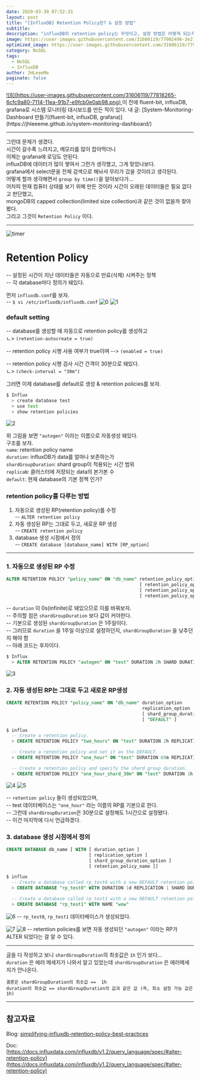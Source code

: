 ```yaml
---
date: 2020-03-30 07:52:33
layout: post
title: "[InfluxDB] Retention Policy란? & 설정 방법"
subtitle:
description: "influxDB의 retention policy는 무엇이고, 설정 방법은 어떻게 되는지 알아보자."
image: https://user-images.githubusercontent.com/31606119/77902496-3e212880-72bc-11ea-88a1-6b6355d632d7.jpg
optimized_image: https://user-images.githubusercontent.com/31606119/77902496-3e212880-72bc-11ea-88a1-6b6355d632d7.jpg
category: NoSQL
tags:
  - NoSQL
  - InfluxDB
author: JHLeeeMe
paginate: false
---
```


<a href="https://user-images.githubusercontent.com/31606119/77818265-6cfc9a80-7114-11ea-91b7-e9fcb0e0ab98.png">
![8](https://user-images.githubusercontent.com/31606119/77818265-6cfc9a80-7114-11ea-91b7-e9fcb0e0ab98.png)
</a>
이 전에 fluent-bit, influxDB, grafana로 시스템 모니터링 대시보드를 만든 적이 있다.  
내 글: [System-Monitoring-Dashboard 만들기(fluent-bit, influxDB, grafana)](https://jhleeeme.github.io/system-monitoring-dashboard/)

---

그런데 문제가 생겼다.  
시간이 갈수록 느려지고, 메모리를 많이 잡아먹더니  
이제는 grafana에 로딩도 안된다.  
influxDB에 데이터가 많이 쌓여서 그런가 생각했고, 그게 맞았나보다.  
grafana에서 select문을 전체 검색으로 해놔서 무리가 갔을 것이라고 생각된다.  
어떻게 할까 생각해면서 ```group by time()```을 알아보다가...  
어차피 현재 컴퓨터 상태를 보기 위해 만든 것이라 시간이 오래된 데이터들은 필요 없다고 판단했고,  
mongoDB의 capped collection(limited size collection)과 같은 것이 없을까 찾아봤다.  
그리고 그것이 ```Retention Policy``` 이다.

---

![timer](https://user-images.githubusercontent.com/31606119/77902496-3e212880-72bc-11ea-88a1-6b6355d632d7.jpg)
# Retention Policy
-- 설정된 시간이 지난 데이터들은 자동으로 만료(삭제) 시켜주는 정책  
-- 각 database마다 정의가 돼있다.  

먼저 ```influxdb.conf```를 보자.  
-- ```$ vi /etc/influxdb/influxdb.conf```
![0](https://user-images.githubusercontent.com/31606119/77889261-8fbfb800-72a8-11ea-977e-e9e50987bbe1.png)
![1](https://user-images.githubusercontent.com/31606119/77889264-91897b80-72a8-11ea-8dca-6a4247965ddf.png)

### default setting
-- database를 생성할 때 자동으로 retention policy를 생성하고  
ㄴ> ```(retention-autocreate = true)```  

-- retention policy 시행 사용 여부가 true이며 --> ```(enabled = true)```  

-- retention policy 시행 검사 시간 간격이 30분으로 돼있다.  
ㄴ> ```(check-interval = "30m")```

그러면 이제 database를 default로 생성 & retention policies를 보자.
```bash
$ Influx
  > create database test
  > use test
  > show retention policies
```
![2](https://user-images.githubusercontent.com/31606119/77889267-91897b80-72a8-11ea-813e-edba2908a4c6.png)

위 그림을 보면 ```"autogen"``` 이라는 이름으로 자동생성 돼있다.  
구조를 보자.  
```name```: retention policy name  
```duration```: influxDB가 data를 얼마나 보존하는가  
```shardGroupDuration```: shard group이 적용되는 시간 범위  
```replicaN```: 클러스터에 저장되는 data의 본가본 수  
```default```: 현재 database의 기본 정책 인가?

### retention policy를 다루는 방법
1. 자동으로 생성된 RP(retention policy)를 수정  
-- ```ALTER retention policy```
2. 자동 생성된 RP는 그대로 두고, 새로운 RP 생성  
-- ```CREATE retention policy```
3. database 생성 시점에서 정의  
-- ```CREATE database [database_name] WITH [RP_option]```

---

### 1. 자동으로 생성된 RP 수정
```sql
ALTER RETENTION POLICY "policy_name" ON "db_name" retention_policy_option
                                                  [ retention_policy_option ]
                                                  [ retention_policy_option ]
                                                  [ retention_policy_option ]
```
-- ```duration``` 이 0s(infinite)로 돼있으므로 이를 바꿔보자.  
-- 주의할 점은 ```shardGroupDuration``` 보다 값이 커야한다.  
-- 기본으로 생성된 ```shardGroupDuration``` 은 1주일이다.  
-- 그러므로 ```duration``` 을 1주일 이상으로 설정하던지, ```shardGroupDuration``` 을 낮추던지 해야 함  
-- 아래 코드는 후자이다.
```sql
$ Influx
  > ALTER RETENTION POLICY "autogen" ON "test" DURATION 2h SHARD DURATION 1h
```
![3](https://user-images.githubusercontent.com/31606119/77889270-92baa880-72a8-11ea-97ba-a312d2af8a0a.png)

### 2. 자동 생성된 RP는 그대로 두고 새로운 RP생성
```sql
CREATE RETENTION POLICY "policy_name" ON "db_name" duration_option
                                                   replication_option
                                                   [ shard_group_duration_option ]
                                                   [ "DEFAULT" ]
```
```sql
$ influx
  -- Create a retention policy.
  > CREATE RETENTION POLICY "two_hours" ON "test" DURATION 2h REPLICATION 1

  -- Create a retention policy and set it as the DEFAULT.
  > CREATE RETENTION POLICY "one_hour" ON "test" DURATION 60m REPLICATION 1 DEFAULT

  -- Create a retention policy and specify the shard group duration.
  > CREATE RETENTION POLICY "one_hour_shard_30m" ON "test" DURATION 1h REPLICATION 1 SHARD DURATION 30m
```
![4](https://user-images.githubusercontent.com/31606119/77889273-92baa880-72a8-11ea-861e-fabc9d66d636.png)
![5](https://user-images.githubusercontent.com/31606119/77889274-93533f00-72a8-11ea-9382-6d1195c62453.png)

-- ```retention policy``` 들이 생성되었으며,  
-- test 데이터베이스는 ```"one_hour"``` 라는 이름의 RP를 기본으로 한다.  
-- 그런데 ```shardGroupDuration```은 30분으로 설정해도 1시간으로 설정됐다.  
-- 이건 마지막에 다시 언급하겠다.

### 3. database 생성 시점에서 정의
```sql
CREATE DATABASE db_name [ WITH [ duration_option ]
                               [ replication_option ]
                               [ shard_group_duration_option ]
                               [ retention_policy_name ]]
```
```sql
$ influx
  -- Create a database called rp_test0 with a new DEFAULT retention policy and specify the duration, replication, shard group duration, and name of that retention policy
  > CREATE DATABASE "rp_test0" WITH DURATION 1d REPLICATION 1 SHARD DURATION 30m NAME "one_day_shard_30m"

  -- Create a database called rp_test1 with a new DEFAULT retention policy and specify the name of that retention policy
  > CREATE DATABASE "rp_test1" WITH NAME "wow"
```
![6](https://user-images.githubusercontent.com/31606119/77889276-93ebd580-72a8-11ea-8bad-c510e00bddd6.png)
-- ```rp_test0```, ```rp_test1``` 데이터베이스가 생성되었다.

![7](https://user-images.githubusercontent.com/31606119/77889279-94846c00-72a8-11ea-9b7b-8eb4a68b6cec.png)
![8](https://user-images.githubusercontent.com/31606119/77889283-951d0280-72a8-11ea-9312-92d603dd28b1.png)
-- retention policies를 보면 자동 생성되던 ```"autogen"``` 이라는 RP가 ALTER 되었다는 걸 알 수 있다.

---

글을 다 작성하고 보니 ```shardGroupDuration```의 최솟값은 ```1h``` 인가 보다...  
```duration``` 은 에러 메세지가 나와서 알고 있었는데 ```shardGroupDuration``` 은 에러메세지가 안나온다.  

```결론은 shardGroupDuration의 최솟값 ==  1h```  
```duration의 최솟값 == shardGroupDuration의 값과 같은 값 (즉, 최소 설정 가능 값은 1h)```

---

## 참고자료
Blog: [simplifying-influxdb-retention-policy-best-practices](https://www.influxdata.com/blog/simplifying-influxdb-retention-policy-best-practices/)

Doc: [https://docs.influxdata.com/influxdb/v1.2/query_language/spec/#alter-retention-policy](https://docs.influxdata.com/influxdb/v1.2/query_language/spec/#alter-retention-policy)

